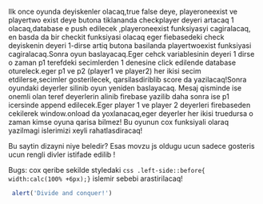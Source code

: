Ilk once oyunda deyiskenler olacaq,true false deye, playeroneexist ve playertwo exist deye
butona tiklananda checkplayer deyeri artacaq 1 olacaq,database e push edilecek ,playeroneexist funksiyasyi cagiralacaq,
en basda da bir checkit funksiyasi olacaq eger fiebasedeki check deyiskenin deyeri 1-dirse artiq butona basilanda playertwoexist funksiyasi cagiralacaq.Sonra oyun baslayacaq.Eger cehck variablesinin deyeri 1 dirse o zaman p1 terefdeki secimlerden 1 denesine click edilende database  otureleck.eger p1 ve p2 (player1 ve player2) her ikisi secim etdilerse,secimler gosterilecek, qarsilasdiriblib score da yazilacaq!Sonra oyundaki deyerler silinib oyun yeniden baslayacaq.
Mesaj qisminde ise onemli olan teref deyerlerin alinib firebase yazilib daha sonra ise p1 icersinde append edilecek.Eger player 1 ve player 2 deyerleri firebaseden cekilerek window.onload da yoxlanacaq,eger deyerler her ikisi truedursa o zaman kimse oyuna  qarisa bilmez!
Bu oyunun cox funksiyali olaraq yazilmagi islerimizi xeyli rahatlasdiracaq!

Bu saytin dizayni niye beledir? Esas movzu js oldugu ucun sadece gosteris ucun rengli divler istifade edilib !


Bugs:
cox qeribe sekilde styledaki ```css .left-side::before{ width:calc(100% +6px);}``` islemir sebebi arastirilacaq!
```js
 alert('Divide and conquer!')
 ```